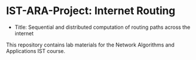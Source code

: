 # IST-ARA-Project: Internet Routing

- Title: Sequential and distributed computation of routing paths across the internet

This repository contains lab materials for the Network Algorithms and Applications IST course.
